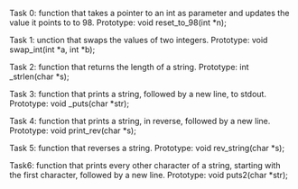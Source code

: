 Task 0: function that takes a pointer to an int as parameter and updates the value it points to to 98.
Prototype: void reset_to_98(int *n);


Task 1: unction that swaps the values of two integers.
Prototype: void swap_int(int *a, int *b);


Task 2: function that returns the length of a string.
Prototype: int _strlen(char *s);

Task 3: function that prints a string, followed by a new line, to stdout.
Prototype: void _puts(char *str);


Task 4: function that prints a string, in reverse, followed by a new line.
Prototype: void print_rev(char *s);


Task 5: function that reverses a string.
Prototype: void rev_string(char *s);


Task6: function that prints every other character of a string, starting with the first character, followed by a new line.
Prototype: void puts2(char *str);







